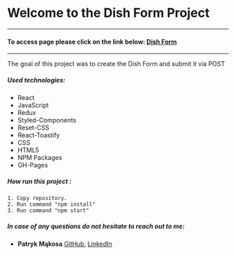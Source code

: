 # Welcome to the Dish Form Project
---

#### To access page please click on the link below: [Dish Form](https://mentos2509.github.io/HexOcean-Interview-Project/)

---

The goal of this project was to create the Dish Form and submit it via POST

##### Used technologies:

- React
- JavaScript
- Redux
- Styled-Components
- Reset-CSS
- React-Toastify
- CSS
- HTML5
- NPM Packages
- GH-Pages

##### How run this project :
    1. Copy repository.
    2. Run command "npm install"
    3. Run command "npm start"

##### In case of any questions do not hesitate to reach out to me:

- **Patryk Mąkosa** [GitHub](https://github.com/Mentos2509), [LinkedIn](https://www.linkedin.com/in/patryk-m%C4%85kosa/)

